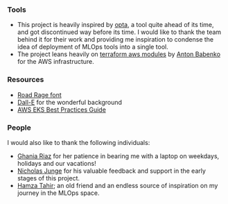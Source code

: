 ### Tools

- This project is heavily inspired by [opta](https://github.com/run-x/opta), a tool quite ahead of its time, and got discontinued way before its time. I would like to thank the team behind it for their work and providing me inspiration to condense the idea of deployment of MLOps tools into a single tool.
- The project leans heavily on [terraform aws modules](https://github.com/terraform-aws-modules/) by [Anton Babenko](https://www.linkedin.com/in/antonbabenko/) for the AWS infrastructure.

### Resources

- [Road Rage font](https://www.fontspace.com/road-rage-font-f43310)
- [Dall-E](https://openai.com/dall-e-2) for the wonderful background
- [AWS EKS Best Practices Guide](https://aws.github.io/aws-eks-best-practices/)

### People

I would also like to thank the following individuals:

- [Ghania Riaz](https://www.linkedin.com/in/ghaniariaz) for her patience in bearing me with a laptop on weekdays, holidays and our vacations!
- [Nicholas Junge](https://www.linkedin.com/in/nicholas-junge/) for his valuable feedback and support in the early stages of this project.
- [Hamza Tahir](https://www.linkedin.com/in/hamzatahirofficial); an old friend and an endless source of inspiration on my journey in the MLOps space.
